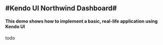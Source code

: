#Kendo UI Northwind Dashboard#
----------
#### This demo shows how to implement a basic, real-life application using Kendo UI ####

todo
